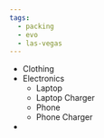 ```yaml
---
tags:
  - packing
  - evo
  - las-vegas
---
```

- Clothing
- Electronics
	- Laptop
	- Laptop Charger
	- Phone
	- Phone Charger
- 




